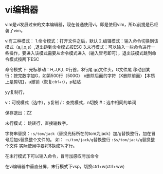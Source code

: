 # vi编辑器

vim是vi发展过来的文本编辑器，现在普通使用vi，即是使用vim，所以前提是已经装了vim，

vi有三种模式：
1.命令模式：打开文件之后，默认
2.编辑模式：输入命令切换到该模式（a,i,o,s）,退出跳到命令模式按ESC
3.末行模式：可以输入一些命令进行一些操作，要进入该模式需要从命令模式进入（输入冒号即可），退出该模式跳到命令模式按两下ESC

命令模式下:
光标移动：H,J,K,L
0行首，$行尾
gg文件头，G文件尾
移动到某行：按完数字加G，如第500行（500G）
x删除后面的字符（X删除前面）【本质上是剪切】，u撤销（恢复ctrl+r），p粘贴

yy复制行，

v：可视模式（选中），y复制
/：查找模式，n切换
\#：选中相同的单词

保存退出：ZZ

末行模式：
跳转行，直接输数字。

字符串替换：`:s/tom/jack`（替换光标所在的tom为jack）加/g替换整行，加在冒号后加`$`替换整个文件的。
如：
`:s/tom/jack/g`替换整行
`:$s/tom/jack/g`替换整个文件
实际使用中要将$换成%才行。

在末行模式下可以输入命令，冒号加感叹号加命令

在vi编辑器中垂直分屏，末行模式下vsp，切换ctrl+w(ctrl+ww)
